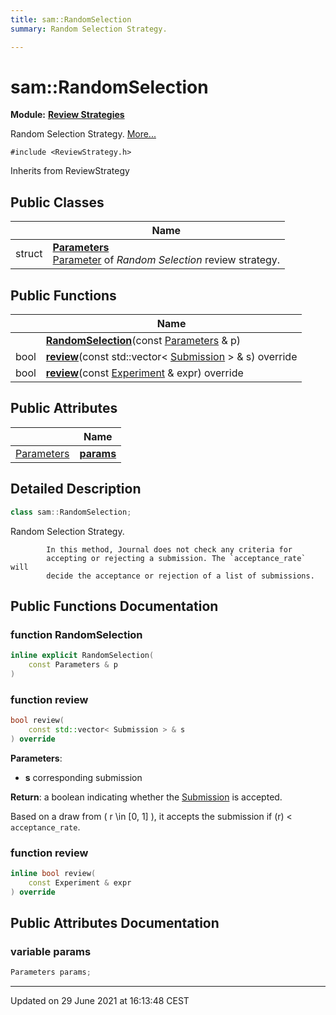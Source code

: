 ```yaml
---
title: sam::RandomSelection
summary: Random Selection Strategy. 

---
```


# sam::RandomSelection

**Module:** **[Review Strategies](/doxygen/Modules/group___review_strategies/)**



Random Selection Strategy.  [More...](#detailed-description)


`#include <ReviewStrategy.h>`

Inherits from ReviewStrategy

## Public Classes

|                | Name           |
| -------------- | -------------- |
| struct | **[Parameters](/doxygen/Classes/structsam_1_1_random_selection_1_1_parameters/)** <br>[Parameter](/doxygen/Classes/classsam_1_1_parameter/) of _Random Selection_ review strategy.  |

## Public Functions

|                | Name           |
| -------------- | -------------- |
| | **[RandomSelection](/doxygen/Classes/classsam_1_1_random_selection/#function-randomselection)**(const [Parameters](/doxygen/Classes/structsam_1_1_random_selection_1_1_parameters/) & p) |
| bool | **[review](/doxygen/Classes/classsam_1_1_random_selection/#function-review)**(const std::vector< [Submission](/doxygen/Classes/classsam_1_1_submission/) > & s) override |
| bool | **[review](/doxygen/Classes/classsam_1_1_random_selection/#function-review)**(const [Experiment](/doxygen/Classes/classsam_1_1_experiment/) & expr) override |

## Public Attributes

|                | Name           |
| -------------- | -------------- |
| [Parameters](/doxygen/Classes/structsam_1_1_random_selection_1_1_parameters/) | **[params](/doxygen/Classes/classsam_1_1_random_selection/#variable-params)**  |

## Detailed Description

```cpp
class sam::RandomSelection;
```

Random Selection Strategy. 



```
        In this method, Journal does not check any criteria for
        accepting or rejecting a submission. The `acceptance_rate` will
        decide the acceptance or rejection of a list of submissions.
```

## Public Functions Documentation

### function RandomSelection

```cpp
inline explicit RandomSelection(
    const Parameters & p
)
```


### function review

```cpp
bool review(
    const std::vector< Submission > & s
) override
```


**Parameters**: 

  * **s** corresponding submission 


**Return**: a boolean indicating whether the [Submission](/doxygen/Classes/classsam_1_1_submission/) is accepted. 

Based on a draw from \( r \in [0, 1] \), it accepts the submission if \(r\) < `acceptance_rate`.


### function review

```cpp
inline bool review(
    const Experiment & expr
) override
```


## Public Attributes Documentation

### variable params

```cpp
Parameters params;
```


-------------------------------

Updated on 29 June 2021 at 16:13:48 CEST